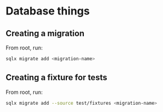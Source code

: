 # Database things

## Creating a migration

From root, run:

```bash
sqlx migrate add <migration-name>
```

## Creating a fixture for tests

From root, run:

```bash
sqlx migrate add --source test/fixtures <migration-name>
```
